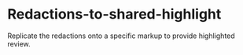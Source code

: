 # Redactions-to-shared-highlight
Replicate the redactions onto a specific markup to provide highlighted review.
